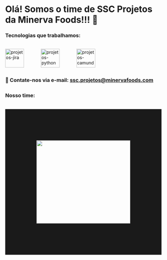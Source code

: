 <!DOCTYPE html>
<html lang="en">
<head>
    
       
</head>
<body>
    <h1>Olá! Somos o time de SSC Projetos da Minerva Foods!!! 🥩</h1>
</body>
</html>



### Tecnologias que trabalhamos:
<div style="display: inline_block"><br>
    <img align="center" alt="projetos-jira" height="60" width="60" style="margin-right: 50px;" src="https://cdn.jsdelivr.net/gh/devicons/devicon/icons/jira/jira-original-wordmark.svg">
    <img align="center" alt="projetos-python" height="60" width="60" style="margin-right: 50px;" src="https://cdn.jsdelivr.net/gh/devicons/devicon/icons/python/python-original-wordmark.svg" >
    <img align="center" alt="projetos-camunda" height="60" width="60" style="margin-right: 50px;" src="https://gdm-catalog-fmapi-prod.imgix.net/ProductLogo/91be7721-d1db-4f29-ab5f-94c4ed5b5308.png?auto=format,compress&amp;size=50" >
</div>

##

### 📧 Contate-nos via e-mail: ssc.projetos@minervafoods.com

## 


### Nosso time:
<div style="display: inline_block"><br>
<img align="center"src="https://i.picasion.com/pic92/6fc71eba99c95848cc171f5186d9a2bd.gif" width="300" height="266" border="100" src="https://i.picasion.com/pic92/6fc71eba99c95848cc171f5186d9a2bd.gif">
</div>

##


